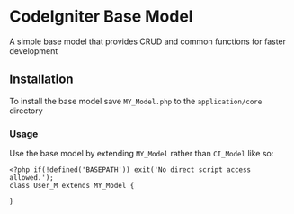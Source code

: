 # CodeIgniter Base Model

A simple base model that provides CRUD and common functions for faster development

## Installation

To install the base model save `MY_Model.php` to the `application/core` directory

### Usage

Use the base model by extending `MY_Model` rather than `CI_Model` like so:

    <?php if(!defined('BASEPATH')) exit('No direct script access allowed.');
    class User_M extends MY_Model {

    }